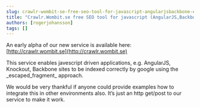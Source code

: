 ```yaml
---
slug: crawlr-wombit-se-free-seo-tool-for-javascript-angularjsbackbone-etc
title: "Crawlr.Wombit.se free SEO tool for javascript (AngularJS,Backbone etc)"
authors: [rogerjohansson]
tags: []
---
```

An early alpha of our new service is available here:  
[http://crawlr.wombit.se](http://crawlr.wombit.se)

<!-- truncate -->

This service enables javescript driven applications, e.g. AngularJS, Knockout, Backbone sites to be indexed correctly by google using the \_escaped_fragment\_ approach.

We would be very thankful if anyone could provide examples how to integrate this in other environments also. It’s just an http get/post to our service to make it work.
